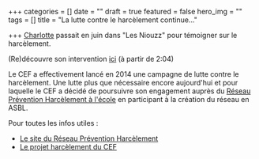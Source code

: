 +++
categories = []
date = ""
draft = true
featured = false
hero_img = ""
tags = []
title = "La lutte contre le harcèlement continue..."

+++
[Charlotte](https://www.facebook.com/charlotte.dandoy0805?fref=mentions) passait en juin dans "Les Niouzz" pour témoigner sur le harcèlement.

(Re)découvre son intervention [ici](https://www.rtbf.be/ouftivi/niouzz?videoId=2225451 "https://www.rtbf.be/ouftivi/niouzz?videoId=2225451") (à partir de 2:04)

Le CEF a effectivement lancé en 2014 une campagne de lutte contre le harcèlement. Une lutte plus que nécessaire encore aujourd'hui et pour laquelle le CEF a décidé de poursuivre son engagement auprès du [Réseau Prévention Harcèlement à l'école](https://www.facebook.com/R%C3%A9seau-Pr%C3%A9vention-Harc%C3%A8lement-%C3%A0-l%C3%A9cole-549442115207176/?fref=mentions) en participant à la création du réseau en ASBL.

Pour toutes les infos utiles :

* [Le site du Réseau Prévention Harcèlement](http://www.reseau-prevention-harcelement.be/)
* [Le projet harcèlement du CEF ](https://www.lecef.org/projets/campagnes/harc%C3%A8lement/)